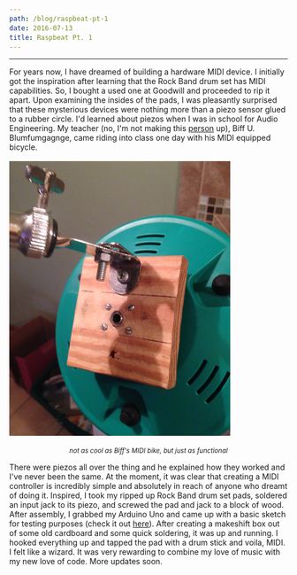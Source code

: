 ```yaml
---
path: /blog/raspbeat-pt-1
date: 2016-07-13
title: Raspbeat Pt. 1
---
```

***
For years now, I have dreamed of building a hardware MIDI device. I initially got the inspiration after learning that the Rock Band drum set has MIDI capabilities. So, I bought a used one at Goodwill and proceeded to rip it apart. Upon examining the insides of the pads, I was pleasantly surprised that these mysterious devices were nothing more than a piezo sensor glued to a rubber circle. I'd learned about piezos when I was in school for Audio Engineering. My teacher (no, I'm not making this [person](https://en.wikipedia.org/wiki/Biff_Blumfumgagnge) up), Biff U. Blumfumgagnge, came riding into class one day with his MIDI equipped bicycle.
<br/><br/>
![MIDI Pad](../images/pad-jack.png)
<small><center>*not as cool as Biff's MIDI bike, but just as functional*</center></small>

There were piezos all over the thing and he explained how they worked and I've never been the same. At the moment, it was clear that creating a MIDI controller is incredibly simple and absolutely in reach of anyone who dreamt of doing it. Inspired, I took my ripped up Rock Band drum set pads, soldered an input jack to its piezo, and screwed the pad and jack to a block of wood. After assembly, I grabbed my Arduino Uno and came up with a basic sketch for testing purposes (check it out [here](https://github.com/brandonwkipp/raspbeat)). After creating a makeshift box out of some old cardboard and some quick soldering, it was up and running. I hooked everything up and tapped the pad with a drum stick and voila, MIDI. I felt like a wizard. It was very rewarding to combine my love of music with my new love of code. More updates soon.
